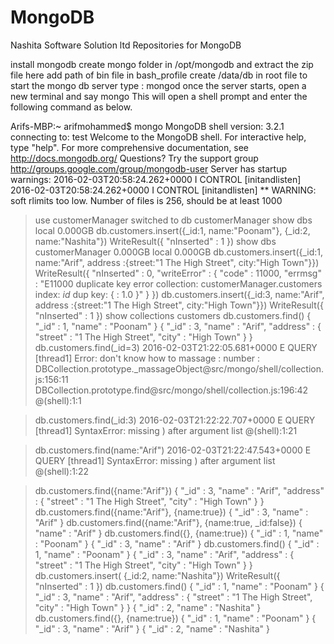 # MongoDB
Nashita Software Solution ltd Repositories for MongoDB


install mongodb
create mongo folder in /opt/mongodb and extract the zip file here
add path of bin file in bash_profile
create /data/db in root file
to start the mongo db server type : mongod
once the server starts, open a new terminal and say mongo
This will open a shell prompt and enter the following command as below.

Arifs-MBP:~ arifmohammed$ mongo
MongoDB shell version: 3.2.1
connecting to: test
Welcome to the MongoDB shell.
For interactive help, type "help".
For more comprehensive documentation, see
	http://docs.mongodb.org/
Questions? Try the support group
	http://groups.google.com/group/mongodb-user
Server has startup warnings: 
2016-02-03T20:58:24.262+0000 I CONTROL  [initandlisten] 
2016-02-03T20:58:24.262+0000 I CONTROL  [initandlisten] ** WARNING: soft rlimits too low. Number of files is 256, should be at least 1000
> use customerManager
switched to db customerManager
> show dbs
local  0.000GB
> db.customers.insert({_id:1, name:"Poonam"}, {_id:2, name:"Nashita"})
WriteResult({ "nInserted" : 1 })
> show dbs
customerManager  0.000GB
local            0.000GB
> db.customers.insert({_id:1, name:"Arif", address :{street:"1 The High Street", city:"High Town"}})
WriteResult({
	"nInserted" : 0,
	"writeError" : {
		"code" : 11000,
		"errmsg" : "E11000 duplicate key error collection: customerManager.customers index: _id_ dup key: { : 1.0 }"
	}
})
> db.customers.insert({_id:3, name:"Arif", address :{street:"1 The High Street", city:"High Town"}})
WriteResult({ "nInserted" : 1 })
> show collections
customers
> db.customers.find()
{ "_id" : 1, "name" : "Poonam" }
{ "_id" : 3, "name" : "Arif", "address" : { "street" : "1 The High Street", "city" : "High Town" } }
> db.customers.find(_id=3)
2016-02-03T21:22:05.681+0000 E QUERY    [thread1] Error: don't know how to massage : number :
DBCollection.prototype._massageObject@src/mongo/shell/collection.js:156:11
DBCollection.prototype.find@src/mongo/shell/collection.js:196:42
@(shell):1:1

> db.customers.find(_id:3)
2016-02-03T21:22:22.707+0000 E QUERY    [thread1] SyntaxError: missing ) after argument list @(shell):1:21

> db.customers.find(name:"Arif")
2016-02-03T21:22:47.543+0000 E QUERY    [thread1] SyntaxError: missing ) after argument list @(shell):1:22

> db.customers.find({name:"Arif"})
{ "_id" : 3, "name" : "Arif", "address" : { "street" : "1 The High Street", "city" : "High Town" } }
> db.customers.find({name:"Arif"}, {name:true})
{ "_id" : 3, "name" : "Arif" }
> db.customers.find({name:"Arif"}, {name:true, _id:false})
{ "name" : "Arif" }
> db.customers.find({}, {name:true})
{ "_id" : 1, "name" : "Poonam" }
{ "_id" : 3, "name" : "Arif" }
> db.customers.find()
{ "_id" : 1, "name" : "Poonam" }
{ "_id" : 3, "name" : "Arif", "address" : { "street" : "1 The High Street", "city" : "High Town" } }
> db.customers.insert( {_id:2, name:"Nashita"})
WriteResult({ "nInserted" : 1 })
> db.customers.find()
{ "_id" : 1, "name" : "Poonam" }
{ "_id" : 3, "name" : "Arif", "address" : { "street" : "1 The High Street", "city" : "High Town" } }
{ "_id" : 2, "name" : "Nashita" }
> db.customers.find({}, {name:true})
{ "_id" : 1, "name" : "Poonam" }
{ "_id" : 3, "name" : "Arif" }
{ "_id" : 2, "name" : "Nashita" }
